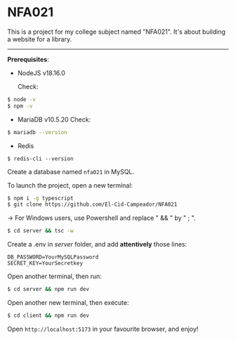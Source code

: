 # NFA021

This is a project for my college subject named "NFA021". It's about building a website for a library.

---

**Prerequisites**:

* NodeJS v18.16.0

  Check:

```bash
$ node -v
$ npm -v
```

* MariaDB v10.5.20
  Check:

```bash
$ mariadb --version
```

* Redis

```$bash
$ redis-cli --version
```

Create a database named `nfa021` in MySQL.

To launch the project, open a new terminal:

```bash
$ npm i -g typescript
$ git clone https://github.com/El-Cid-Campeador/NFA021
```

-> For Windows users, use Powershell and replace " && " by " ; ".

```bash
$ cd server && tsc -w
```

Create a .env in *server* folder, and add **attentively** those lines:

```.env
DB_PASSWORD=YourMySQLPassword
SECRET_KEY=YourSecretkey
```

Open another terminal, then run:

```bash
$ cd server && npm run dev
```

Open another new terminal, then execute:

```bash
$ cd client && npm run dev
```

Open `http://localhost:5173` in your favourite browser, and enjoy!
